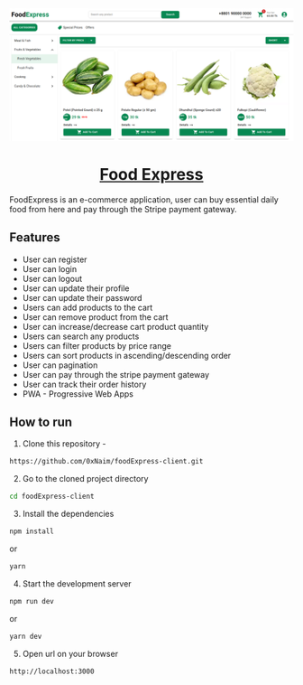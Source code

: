 <!-- PROJECT COVER IMAGE -->
<div align='center' title='Food Express'>
  <img src='https://raw.githubusercontent.com/0xNaim/foodExpress-client/main/public/foodExpress.jpg' />
  <h1 align='center'><a href='https://foodexpress-0x.vercel.app/' target='_blank'>Food Express</a></h1>
</div>

<!-- PROJECT DESCRIPTIONS -->
<p>
  FoodExpress is an e-commerce application, user can buy essential daily food from here and pay through the Stripe payment gateway.
</p>

<!-- FEATURES -->
## Features
  * User can register
  * User can login
  * User can logout
  * User can update their profile
  * User can update their password
  * Users can add products to the cart
  * User can remove product from the cart
  * User can increase/decrease cart product quantity
  * Users can search any products
  * Users can filter products by price range
  * Users can sort products in ascending/descending order
  * User can pagination
  * User can pay through the stripe payment gateway
  * User can track their order history
  * PWA - Progressive Web Apps

<!-- HOW TO RUN -->
## How to run

1. Clone this repository -
```sh
https://github.com/0xNaim/foodExpress-client.git
```

2. Go to the cloned project directory
```sh
cd foodExpress-client
```

3. Install the dependencies
```sh
npm install
```
or
```sh
yarn
```

4. Start the development server
```sh
npm run dev
```
or
```sh
yarn dev
```

5. Open url on your browser
```sh
http://localhost:3000
```
